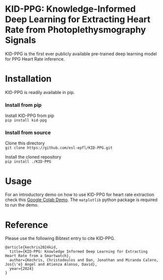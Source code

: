 # KID-PPG: Knowledge-Informed Deep Learning for Extracting Heart Rate from Photoplethysmography Signals 

KID-PPG is the first ever publicly available pre-trained deep learning model for PPG Heart Rate inference.

# Installation
KID-PPG is readily available in pip. 

### Install from pip
Install KID-PPG from pip \
`pip install kid-ppg`

### Install from source
Clone this directory \
`git clone https://github.com/esl-epfl/KID-PPG.git`

Install the cloned repository \
`pip install ./KID-PPG`

# Usage

For an introductory demo on how to use KID-PPG for heart rate extraction check this [Google Colab Demo](https://colab.research.google.com/drive/1I7lP_elVuzf3sn2Tlm0QsgarUR0_9z-l?usp=share_link). The ```matplotlib``` python package is
required to run the demo.

# Reference

Please use the following Bibtext entry to cite KID-PPG.

```
@article{kechris2024kid,
  title={KID-PPG: Knowledge Informed Deep Learning for Extracting Heart Rate from a Smartwatch},
  author={Kechris, Christodoulos and Dan, Jonathan and Miranda Calero, Jos{\'e} Angel and Atienza Alonso, David},
  year={2024}
}
```
